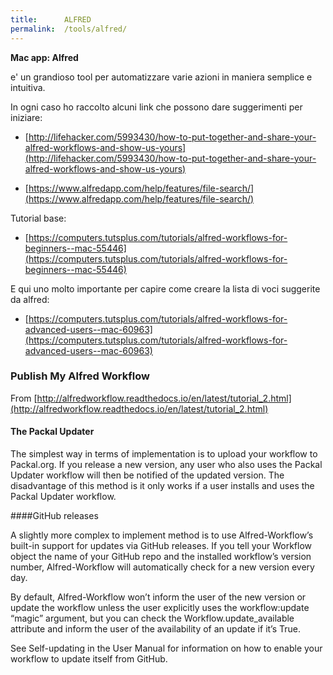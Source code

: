 ```yaml
---
title:      ALFRED
permalink:  /tools/alfred/
---
```


**Mac app: Alfred**

e' un grandioso tool per automatizzare varie azioni in maniera semplice e intuitiva.

In ogni caso ho raccolto alcuni link che possono dare suggerimenti per iniziare:


- [http://lifehacker.com/5993430/how-to-put-together-and-share-your-alfred-workflows-and-show-us-yours](http://lifehacker.com/5993430/how-to-put-together-and-share-your-alfred-workflows-and-show-us-yours)

- [https://www.alfredapp.com/help/features/file-search/](https://www.alfredapp.com/help/features/file-search/)

Tutorial base:

- [https://computers.tutsplus.com/tutorials/alfred-workflows-for-beginners--mac-55446](https://computers.tutsplus.com/tutorials/alfred-workflows-for-beginners--mac-55446)

E qui uno molto importante per capire come creare la lista di voci suggerite da alfred:

- [https://computers.tutsplus.com/tutorials/alfred-workflows-for-advanced-users--mac-60963](https://computers.tutsplus.com/tutorials/alfred-workflows-for-advanced-users--mac-60963)




### Publish My Alfred Workflow

From [http://alfredworkflow.readthedocs.io/en/latest/tutorial_2.html](http://alfredworkflow.readthedocs.io/en/latest/tutorial_2.html)

#### The Packal Updater

The simplest way in terms of implementation is to upload your workflow to Packal.org. If you release a new version, any user who also uses the Packal Updater workflow will then be notified of the updated version. The disadvantage of this method is it only works if a user installs and uses the Packal Updater workflow.

####GitHub releases

A slightly more complex to implement method is to use Alfred-Workflow’s built-in support for updates via GitHub releases. If you tell your Workflow object the name of your GitHub repo and the installed workflow’s version number, Alfred-Workflow will automatically check for a new version every day.

By default, Alfred-Workflow won’t inform the user of the new version or update the workflow unless the user explicitly uses the workflow:update “magic” argument, but you can check the Workflow.update_available attribute and inform the user of the availability of an update if it’s True.


See Self-updating in the User Manual for information on how to enable your workflow to update itself from GitHub.

